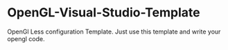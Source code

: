 # OpenGL-Visual-Studio-Template
OpenGl Less configuration Template. Just use this template and write your opengl code.
